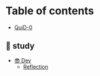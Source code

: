 # Table of contents

* [QuiD-0](README.md)

## 🍁 study

* [😎 Dev](study/dev/README.md)
  * [Reflection](study/dev/reflection.md)
